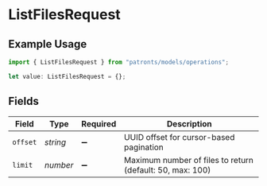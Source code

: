 # ListFilesRequest

## Example Usage

```typescript
import { ListFilesRequest } from "patronts/models/operations";

let value: ListFilesRequest = {};
```

## Fields

| Field                                                     | Type                                                      | Required                                                  | Description                                               |
| --------------------------------------------------------- | --------------------------------------------------------- | --------------------------------------------------------- | --------------------------------------------------------- |
| `offset`                                                  | *string*                                                  | :heavy_minus_sign:                                        | UUID offset for cursor-based pagination                   |
| `limit`                                                   | *number*                                                  | :heavy_minus_sign:                                        | Maximum number of files to return (default: 50, max: 100) |